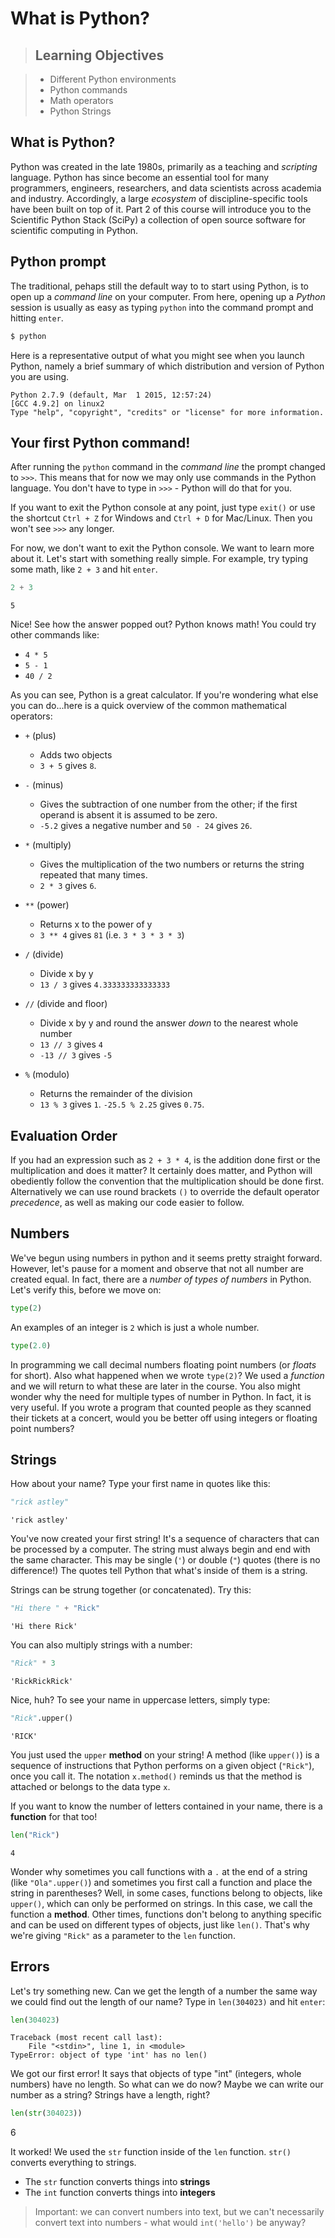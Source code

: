 # What is Python?

> ## Learning Objectives

> * Different Python environments
> * Python commands
> * Math operators
> * Python Strings

## What is Python?

Python was created in the late 1980s, primarily as a teaching and _scripting_ language. Python has since become an essential tool for many programmers, engineers, researchers, and data scientists across academia and industry. Accordingly, a large _ecosystem_ of discipline-specific tools have been built on top of it. Part 2 of this course will introduce you to the Scientific Python Stack (SciPy) a collection of open source software for scientific computing in Python.

## Python prompt

The traditional, pehaps still the default way to to start using Python, is to open up a _command line_ on your computer. From here, opening up a _Python_ session is usually as easy as typing `python` into the command prompt and hitting `enter`.

```bash
$ python
```

Here is a representative output of what you might see when you launch Python, namely a brief summary of which distribution and version of Python you are using.

```
Python 2.7.9 (default, Mar  1 2015, 12:57:24)
[GCC 4.9.2] on linux2
Type "help", "copyright", "credits" or "license" for more information.
```

## Your first Python command!

After running the `python` command in the _command line_ the prompt changed to `>>>`. This means that for now we may only use commands in the Python language. You don't have to type in `>>>` - Python will do that for you.

If you want to exit the Python console at any point, just type `exit()` or use the shortcut `Ctrl + Z` for Windows and `Ctrl + D` for Mac/Linux. Then you won't see `>>>` any longer.

For now, we don't want to exit the Python console. We want to learn more about it. Let's start with something really simple. For example, try typing some math, like `2 + 3` and hit `enter`.

```python
2 + 3
```
```
5
```

Nice! See how the answer popped out? Python knows math! You could try other commands like:
- `4 * 5`
- `5 - 1`
- `40 / 2`

As you can see, Python is a great calculator. If you're wondering what else you can do...here is a quick overview of the common mathematical operators:

- `+` (plus)
    - Adds two objects
    - `3 + 5` gives `8`.

- `-` (minus)
    - Gives the subtraction of one number from the other; if the first operand is absent it is assumed to be zero.
    - `-5.2` gives a negative number and `50 - 24` gives `26`.

- `*` (multiply)
    - Gives the multiplication of the two numbers or returns the string repeated that many times.
    - `2 * 3` gives `6`.

- `**` (power)
    - Returns x to the power of y
    - `3 ** 4` gives `81` (i.e. `3 * 3 * 3 * 3`)

- `/` (divide)
    - Divide x by y
    - `13 / 3` gives `4.333333333333333`

- `//` (divide and floor)
    - Divide x by y and round the answer _down_ to the nearest whole number
    - `13 // 3` gives `4`
    - `-13 // 3` gives `-5`

- `%` (modulo)
    - Returns the remainder of the division
    - `13 % 3` gives `1`. `-25.5 % 2.25` gives `0.75`.

## Evaluation Order

If you had an expression such as `2 + 3 * 4`, is the addition done first or the multiplication and does it matter? It certainly does matter, and Python will obediently follow the convention that the multiplication should be done first. Alternatively we can use round brackets `()` to override the default operator _precedence_, as well as making our code easier to follow.

## Numbers

We've begun using numbers in python and it seems pretty straight forward. However, let's pause for a moment and observe that not all number are created equal. In fact, there are a _number of types of numbers_ in Python. Let's verify this, before we move on:

```python
type(2)
```
An examples of an integer is `2` which is just a whole number.

```python
type(2.0)
```

In programming we call decimal numbers floating point numbers (or _floats_ for short). Also what happened when we wrote `type(2)`? We used a _function_ and we will return to what these are later in the course. You also might wonder why the need for multiple types of number in Python. In fact, it is very useful. If you wrote a program that counted people as they scanned their tickets at a concert, would you be better off using integers or floating point numbers?


## Strings

How about your name? Type your first name in quotes like this:

```python
"rick astley"
```
    'rick astley'

You've now created your first string! It's a sequence of characters that can be processed by a computer. The string must always begin and end with the same character. This may be single (`'`) or double (`"`) quotes (there is no difference!) The quotes tell Python that what's inside of them is a string.

Strings can be strung together (or concatenated). Try this:

```python
"Hi there " + "Rick"
```
```
'Hi there Rick'
```

You can also multiply strings with a number:

```python
"Rick" * 3
```
```
'RickRickRick'
```

Nice, huh? To see your name in uppercase letters, simply type:

```python
"Rick".upper()
```
```
'RICK'
```

You just used the `upper` __method__ on your string! A method (like `upper()`) is a sequence of instructions that Python performs on a given object (`"Rick"`), once you call it. The notation `x.method()` reminds us that the method is attached or belongs to the data type `x`.

If you want to know the number of letters contained in your name, there is a __function__ for that too!

```python
len("Rick")
```
```
4
```
Wonder why sometimes you call functions with a `.` at the end of a string (like `"Ola".upper()`) and sometimes you first call a function and place the string in parentheses? Well, in some cases, functions belong to objects, like `upper()`, which can only be performed on strings. In this case, we call the function a __method__. Other times, functions don't belong to anything specific and can be used on different types of objects, just like `len()`. That's why we're giving `"Rick"` as a parameter to the `len` function. 


## Errors

Let's try something new. Can we get the length of a number the same way we could find out the length of our name? Type in `len(304023)` and hit `enter`:

```python
len(304023)
```    
```
Traceback (most recent call last):
    File "<stdin>", line 1, in <module>
TypeError: object of type 'int' has no len()
```
We got our first error! It says that objects of type "int" (integers, whole numbers) have no length. So what can we do now? Maybe we can write our number as a string? Strings have a length, right?

```Python
len(str(304023))
```
6

It worked! We used the `str` function inside of the `len` function. `str()` converts everything to strings.

- The `str` function converts things into __strings__
- The `int` function converts things into __integers__

> Important: we can convert numbers into text, but we can't necessarily convert text into numbers - what would `int('hello')` be anyway?



<!--
## Summary

OK, enough of strings. So far you've learned about:

- __the prompt__ - typing commands (code) into the Python prompt results in answers in Python
- __numbers and strings__ - in Python numbers are used for math and strings for text objects
- __operators__ - like + and \*, combine values to produce a new one
- a little look at __functions__ - like upper() and len(), that perform actions on objects.
- __errors__
- __Jupyter notebooks__

These are the basics of every programming language you learn.

-->
